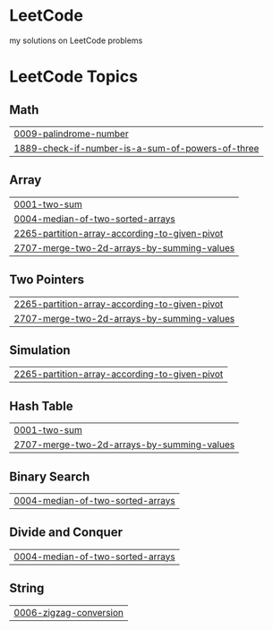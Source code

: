 # LeetCode
my solutions on LeetCode problems

<!---LeetCode Topics Start-->
# LeetCode Topics
## Math
|  |
| ------- |
| [0009-palindrome-number](https://github.com/MikhailPotter/LeetCode/tree/master/0009-palindrome-number) |
| [1889-check-if-number-is-a-sum-of-powers-of-three](https://github.com/MikhailPotter/LeetCode/tree/master/1889-check-if-number-is-a-sum-of-powers-of-three) |
## Array
|  |
| ------- |
| [0001-two-sum](https://github.com/MikhailPotter/LeetCode/tree/master/0001-two-sum) |
| [0004-median-of-two-sorted-arrays](https://github.com/MikhailPotter/LeetCode/tree/master/0004-median-of-two-sorted-arrays) |
| [2265-partition-array-according-to-given-pivot](https://github.com/MikhailPotter/LeetCode/tree/master/2265-partition-array-according-to-given-pivot) |
| [2707-merge-two-2d-arrays-by-summing-values](https://github.com/MikhailPotter/LeetCode/tree/master/2707-merge-two-2d-arrays-by-summing-values) |
## Two Pointers
|  |
| ------- |
| [2265-partition-array-according-to-given-pivot](https://github.com/MikhailPotter/LeetCode/tree/master/2265-partition-array-according-to-given-pivot) |
| [2707-merge-two-2d-arrays-by-summing-values](https://github.com/MikhailPotter/LeetCode/tree/master/2707-merge-two-2d-arrays-by-summing-values) |
## Simulation
|  |
| ------- |
| [2265-partition-array-according-to-given-pivot](https://github.com/MikhailPotter/LeetCode/tree/master/2265-partition-array-according-to-given-pivot) |
## Hash Table
|  |
| ------- |
| [0001-two-sum](https://github.com/MikhailPotter/LeetCode/tree/master/0001-two-sum) |
| [2707-merge-two-2d-arrays-by-summing-values](https://github.com/MikhailPotter/LeetCode/tree/master/2707-merge-two-2d-arrays-by-summing-values) |
## Binary Search
|  |
| ------- |
| [0004-median-of-two-sorted-arrays](https://github.com/MikhailPotter/LeetCode/tree/master/0004-median-of-two-sorted-arrays) |
## Divide and Conquer
|  |
| ------- |
| [0004-median-of-two-sorted-arrays](https://github.com/MikhailPotter/LeetCode/tree/master/0004-median-of-two-sorted-arrays) |
## String
|  |
| ------- |
| [0006-zigzag-conversion](https://github.com/MikhailPotter/LeetCode/tree/master/0006-zigzag-conversion) |
<!---LeetCode Topics End-->